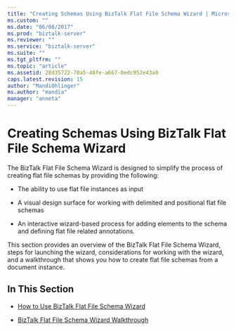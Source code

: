 ```yaml
---
title: "Creating Schemas Using BizTalk Flat File Schema Wizard | Microsoft Docs"
ms.custom: ""
ms.date: "06/08/2017"
ms.prod: "biztalk-server"
ms.reviewer: ""
ms.service: "biztalk-server"
ms.suite: ""
ms.tgt_pltfrm: ""
ms.topic: "article"
ms.assetid: 28d35722-70a5-48fe-a667-0edc952e43a9
caps.latest.revision: 15
author: "MandiOhlinger"
ms.author: "mandia"
manager: "anneta"
---
```

# Creating Schemas Using BizTalk Flat File Schema Wizard
The BizTalk Flat File Schema Wizard is designed to simplify the process of creating flat file schemas by providing the following:  
  
-   The ability to use flat file instances as input  
  
-   A visual design surface for working with delimited and positional flat file schemas  
  
-   An interactive wizard-based process for adding elements to the schema and defining flat file related annotations.  
  
 This section provides an overview of the BizTalk Flat File Schema Wizard, steps for launching the wizard, considerations for working with the wizard, and a walkthrough that shows you how to create flat file schemas from a document instance.  
  
## In This Section  
  
-   [How to Use BizTalk Flat File Schema Wizard](../core/how-to-use-biztalk-flat-file-schema-wizard.md)  
  
-   [BizTalk Flat File Schema Wizard Walkthrough](../core/biztalk-flat-file-schema-wizard-walkthrough.md)